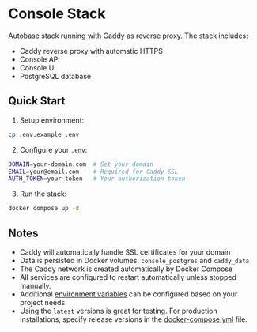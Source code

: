 # Console Stack

Autobase stack running with Caddy as reverse proxy. The stack includes:

- Caddy reverse proxy with automatic HTTPS
- Console API
- Console UI
- PostgreSQL database

## Quick Start

1. Setup environment:

```bash
cp .env.example .env
```

2. Configure your `.env`:

```bash
DOMAIN=your-domain.com  # Set your domain
EMAIL=your@email.com    # Required for Caddy SSL
AUTH_TOKEN=your-token   # Your authorization token
```

3. Run the stack:

```bash
docker compose up -d
```

## Notes

- Caddy will automatically handle SSL certificates for your domain
- Data is persisted in Docker volumes: `console_postgres` and `caddy_data`
- The Caddy network is created automatically by Docker Compose
- All services are configured to restart automatically unless stopped manually.
- Additional [environment variables](https://github.com/vitabaks/autobase/tree/master/console/service#configuration) can be configured based on your project needs
- Using the `latest` versions is great for testing. For production installations, specify release versions in the [docker-compose.yml](docker-compose.yml) file.
